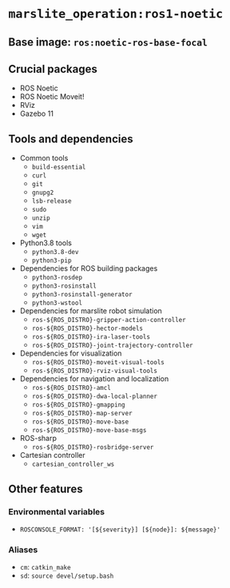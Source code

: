 # `marslite_operation:ros1-noetic`

## Base image: `ros:noetic-ros-base-focal`

## Crucial packages
* ROS Noetic
* ROS Noetic Moveit!
* RViz
* Gazebo 11

## Tools and dependencies
* Common tools
  - `build-essential`
  - `curl`
  - `git`
  - `gnupg2`
  - `lsb-release`
  - `sudo`
  - `unzip`
  - `vim`
  - `wget`
* Python3.8 tools
  - `python3.8-dev`
  - `python3-pip`
* Dependencies for ROS building packages
  - `python3-rosdep`
  - `python3-rosinstall`
  - `python3-rosinstall-generator`
  - `python3-wstool`
* Dependencies for marslite robot simulation
  - `ros-${ROS_DISTRO}-gripper-action-controller`
  - `ros-${ROS_DISTRO}-hector-models`
  - `ros-${ROS_DISTRO}-ira-laser-tools`
  - `ros-${ROS_DISTRO}-joint-trajectory-controller`
* Dependencies for visualization
  - `ros-${ROS_DISTRO}-moveit-visual-tools`
  - `ros-${ROS_DISTRO}-rviz-visual-tools`
* Dependencies for navigation and localization
  - `ros-${ROS_DISTRO}-amcl`
  - `ros-${ROS_DISTRO}-dwa-local-planner`
  - `ros-${ROS_DISTRO}-gmapping`
  - `ros-${ROS_DISTRO}-map-server`
  - `ros-${ROS_DISTRO}-move-base`
  - `ros-${ROS_DISTRO}-move-base-msgs`
* ROS-sharp
  - `ros-${ROS_DISTRO}-rosbridge-server`
* Cartesian controller
  - `cartesian_controller_ws`

## Other features

### Environmental variables
* `ROSCONSOLE_FORMAT: '[${severity}] [${node}]: ${message}'`

### Aliases
* `cm`: `catkin_make`
* `sd`: `source devel/setup.bash`